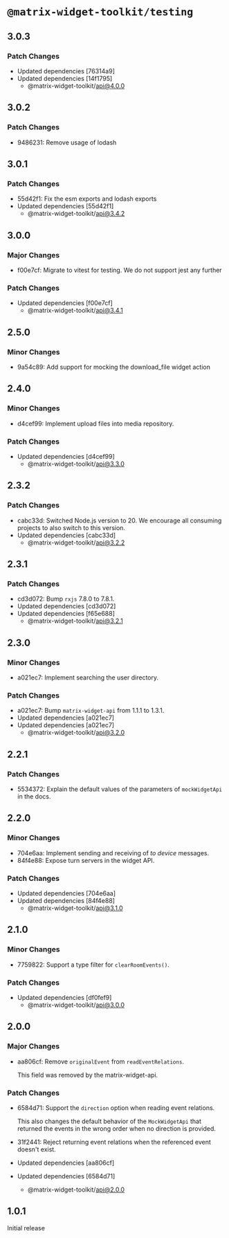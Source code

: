 # `@matrix-widget-toolkit/testing`

## 3.0.3

### Patch Changes

- Updated dependencies [76314a9]
- Updated dependencies [14f1795]
  - @matrix-widget-toolkit/api@4.0.0

## 3.0.2

### Patch Changes

- 9486231: Remove usage of lodash

## 3.0.1

### Patch Changes

- 55d42f1: Fix the esm exports and lodash exports
- Updated dependencies [55d42f1]
  - @matrix-widget-toolkit/api@3.4.2

## 3.0.0

### Major Changes

- f00e7cf: Migrate to vitest for testing. We do not support jest any further

### Patch Changes

- Updated dependencies [f00e7cf]
  - @matrix-widget-toolkit/api@3.4.1

## 2.5.0

### Minor Changes

- 9a54c89: Add support for mocking the download_file widget action

## 2.4.0

### Minor Changes

- d4cef99: Implement upload files into media repository.

### Patch Changes

- Updated dependencies [d4cef99]
  - @matrix-widget-toolkit/api@3.3.0

## 2.3.2

### Patch Changes

- cabc33d: Switched Node.js version to 20. We encourage all consuming projects to also switch to this version.
- Updated dependencies [cabc33d]
  - @matrix-widget-toolkit/api@3.2.2

## 2.3.1

### Patch Changes

- cd3d072: Bump `rxjs` 7.8.0 to 7.8.1.
- Updated dependencies [cd3d072]
- Updated dependencies [f65e688]
  - @matrix-widget-toolkit/api@3.2.1

## 2.3.0

### Minor Changes

- a021ec7: Implement searching the user directory.

### Patch Changes

- a021ec7: Bump `matrix-widget-api` from 1.1.1 to 1.3.1.
- Updated dependencies [a021ec7]
- Updated dependencies [a021ec7]
  - @matrix-widget-toolkit/api@3.2.0

## 2.2.1

### Patch Changes

- 5534372: Explain the default values of the parameters of `mockWidgetApi` in the docs.

## 2.2.0

### Minor Changes

- 704e6aa: Implement sending and receiving of _to device_ messages.
- 84f4e88: Expose turn servers in the widget API.

### Patch Changes

- Updated dependencies [704e6aa]
- Updated dependencies [84f4e88]
  - @matrix-widget-toolkit/api@3.1.0

## 2.1.0

### Minor Changes

- 7759822: Support a type filter for `clearRoomEvents()`.

### Patch Changes

- Updated dependencies [df0fef9]
  - @matrix-widget-toolkit/api@3.0.0

## 2.0.0

### Major Changes

- aa806cf: Remove `originalEvent` from `readEventRelations`.

  This field was removed by the matrix-widget-api.

### Patch Changes

- 6584d71: Support the `direction` option when reading event relations.

  This also changes the default behavior of the `MockWidgetApi` that returned the events in the wrong order when no direction is provided.

- 31f2441: Reject returning event relations when the referenced event doesn't exist.
- Updated dependencies [aa806cf]
- Updated dependencies [6584d71]
  - @matrix-widget-toolkit/api@2.0.0

## 1.0.1

Initial release

